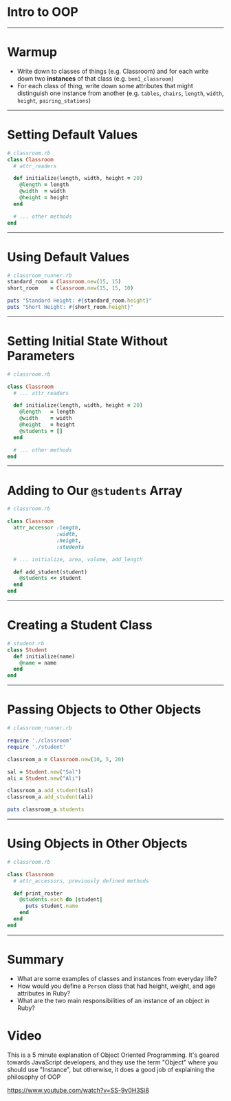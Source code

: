 # Intro to OOP

---

# Warmup

* Write down to classes of things (e.g. Classroom) and for each write down two **instances** of that class (e.g. `bem1_classroom`)
* For each class of thing, write down some attributes that might distinguish one instance from another (e.g. `tables`, `chairs`, `length`, `width`, `height`, `pairing_stations`)

---

# Setting Default Values

```ruby
# classroom.rb
class Classroom
  # attr_readers

  def initialize(length, width, height = 20)
    @length = length
    @width  = width
    @height = height
  end

  # ... other methods
end
```

---

# Using Default Values

```ruby
# classroom_runner.rb
standard_room = Classroom.new(15, 15)
short_room    = Classroom.new(15, 15, 10)

puts "Standard Height: #{standard_room.height}"
puts "Short Height: #{short_room.height}"
```

---

# Setting Initial State Without Parameters

```ruby
# classroom.rb

class Classroom
  # ... attr_readers

  def initialize(length, width, height = 20)
    @length   = length
    @width    = width
    @height   = height
    @students = []
  end

  # ... other methods
end
```

---

# Adding to Our `@students` Array

```ruby
# classroom.rb

class Classroom
  attr_accessor :length,
                :width,
                :height,
                :students

  # ... initialize, area, volume, add_length

  def add_student(student)
    @students << student
  end
end
```

---

# Creating a Student Class

```ruby
# student.rb
class Student
  def initialize(name)
    @name = name
  end
end
```

---

# Passing Objects to Other Objects

```ruby
# classroom_runner.rb

require './classroom'
require './student'

classroom_a = Classroom.new(10, 5, 20)

sal = Student.new("Sal")
ali = Student.new("Ali")

classroom_a.add_student(sal)
classroom_a.add_student(ali)

puts classroom_a.students
```

---

# Using Objects in Other Objects

```ruby
# classroom.rb

class Classroom
  # attr_accessors, previously defined methods

  def print_roster
    @students.each do |student|
      puts student.name
    end
  end
end
```

---

# Summary

* What are some examples of classes and instances from everyday life?
* How would you define a `Person` class that had height, weight, and age attributes in Ruby?
* What are the two main responsibilities of an instance of an object in Ruby?

# Video

This is a 5 minute explanation of Object Oriented Programming. It's geared towards JavaScript developers, and they use the term "Object" where you should use "Instance", but otherwise, it does a good job of explaining the philosophy of OOP

<https://www.youtube.com/watch?v=SS-9y0H3Si8>
